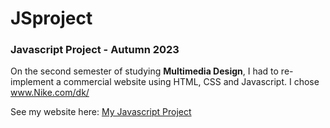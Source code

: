 # JSproject

### Javascript Project - Autumn 2023

On the second semester of studying **Multimedia Design**, I had to re-implement a commercial website using HTML, CSS and Javascript.
I chose www.Nike.com/dk/

See my website here: [My Javascript Project](https://sarahpeled.github.io/JSproject/)
